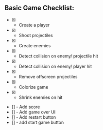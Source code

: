 ## Basic Game Checklist:

- [x] - Create a player
- [x] - Shoot projectiles
- [x] - Create enemies
- [x] - Detect collision on enemy/ projectile hit
- [x] - Detect collision on enemy/ player hit
- [x] - Remove offscreen projectiles
- [x] - Colorize game
- [x] - Shrink enemies on hit
- [] - Add score
- [] - Add game over UI
- [] - Add restart button
- [] - add start game button
